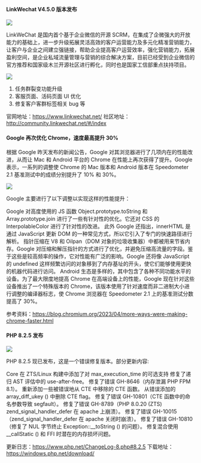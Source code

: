 #### LinkWechat V4.5.0 版本发布

![](https://img.wendingding.vip/wx/2023040701.png)

LinkWeChat 是国内首个基于企业微信的开源 SCRM，在集成了企微强大的开放能力的基础上，进一步升级拓展灵活高效的客户运营能力及多元化精准营销能力，让客户与企业之间建立强链接，帮助企业提高客户运营效率，强化营销能力，拓展盈利空间，是企业私域流量管理与营销的综合解决方案，目前已经受到企业微信的官方推荐和国家级木兰开源社区进行孵化，同时也是国家工信部重点扶持项目。

![](https://img.wendingding.vip/wx/2023041502.png)

1. 任务群裂变功能升级
2. 客服页面、活码页面 UI 优化
3. 修复客户客群标签相关 bug 等

官网地址：https://www.linkwechat.net/
社区地址：http://community.linkwechat.net/#/index

#### Google 再次优化 Chrome，速度最高提升 30%

根据 Google 昨天发布的新闻公告，Google 对其浏览器进行了几项内在的性能改进，从而让 Mac 和 Android 平台的 Chrome 在性能上再次获得了提升。Google 表示，一系列的调整使 Chrome 的 Mac 版本和 Android 版本在 Speedometer 2.1 基准测试中的成绩分别提升了 10% 和 30%。

![](https://img.wendingding.vip/wx/2023041503.png)

Google 主要进行了以下调整以实现这样的性能提升：

Google 对高度使用的 JS 函数 Object.prototype.toString 和 Array.prototype.join 进行了一些有针对性的优化。它还对 CSS 的 InterpolableColor 进行了针对性的改进。
此外 Google 还指出，innerHTML 是通过 JavaScript 更新 DOM 的一种常见方式，所以它引入了专门的快速路径进行解析。
指针压缩在 V8 和 Oilpan（DOM 对象的垃圾收集器）中都被用来节省内存。Google 对压缩和解压指针的方式进行了优化，并避免压缩高流量的字段。鉴于这些是较高频率的操作，它对性能有广泛的影响。Google 还将像 JavaScript 的 undefined 这样频繁访问的对象移到了内存基址的开头，使它们能够使用更快的机器代码进行访问。
Android 生态是多样的，其中包含了各种不同功能水平的设备。为了最大限度地提高 Chrome 在高端设备上的性能，Google 现在针对这些设备推出了一个特殊版本的 Chrome，该版本使用了针对速度而非二进制大小进行调整的编译器标志，使 Chrome 浏览器在 Speedometer 2.1 上的基准测试分数提高了 30%。

参考资料：https://blog.chromium.org/2023/04/more-ways-were-making-chrome-faster.html


#### PHP 8.2.5 发布

![](https://img.wendingding.vip/wx/2023041504.png)

PHP 8.2.5 现已发布，这是一个错误修复版本。部分更新内容:

Core
在 ZTS/Linux 构建中添加了对 max_execution_time 的可选支持
修复了递归 AST 评估中的 use-after-free。
修复了错误 GH-8646（内存泄漏 PHP FPM 8.1）。
重新添加一些被错误地从 CTE 中移除的 CTE 函数。
从错误添加的 array_diff_ukey () 中删除 CTE flag。
修复了错误 GH-10801（CTE 函数中的命名参数导致 segfault）。
修复了错误 GH-8789（PHP 8.0.20 (ZTS) zend_signal_handler_defer 在 apache 上崩溃）。
修复了错误 GH-10015（zend_signal_handler_defer 在 apache 关闭时崩溃）。
修复了错误 GH-10810（修复了 NUL 字节终止 Exception::__toString () 的问题）。
修复混合使用 __callStatic () 和 FFI 时潜在的内存损坏问题。

更新日志：https://www.php.net/ChangeLog-8.php#8.2.5
下载地址：https://windows.php.net/download/

